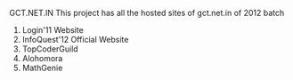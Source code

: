 GCT.NET.IN
This project has all the hosted sites of gct.net.in of 2012 batch

1. Login'11 Website
2. InfoQuest'12 Official Website
3. TopCoderGuild
4. Alohomora
5. MathGenie